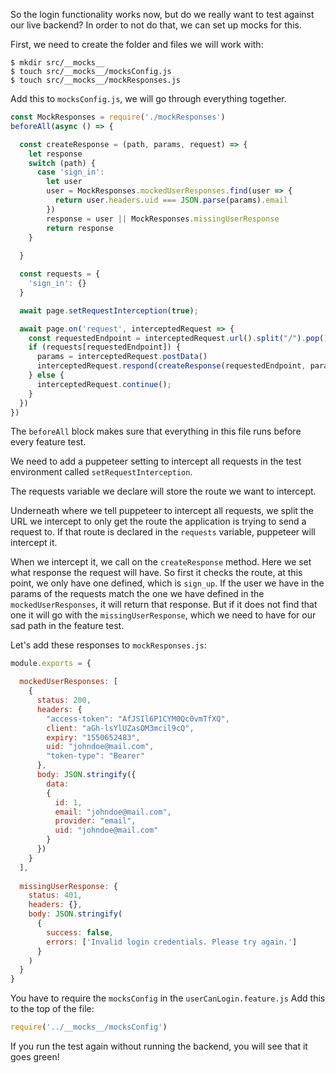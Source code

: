 So the login functionality works now, but do we really want to test against our live backend? In order to not do that, we can set up mocks for this.

First, we need to create the folder and files we will work with:

```shell
$ mkdir src/__mocks__
$ touch src/__mocks__/mocksConfig.js
$ touch src/__mocks__/mockResponses.js

```

Add this to `mocksConfig.js`, we will go through everything together.

```js
const MockResponses = require('./mockResponses')
beforeAll(async () => {

  const createResponse = (path, params, request) => {
    let response
    switch (path) {
      case 'sign_in':
        let user
        user = MockResponses.mockedUserResponses.find(user => {
          return user.headers.uid === JSON.parse(params).email
        })
        response = user || MockResponses.missingUserResponse
        return response
    }
    
  }

  const requests = {
    'sign_in': {}
  }

  await page.setRequestInterception(true);

  await page.on('request', interceptedRequest => {
    const requestedEndpoint = interceptedRequest.url().split("/").pop().split('?')[0];
    if (requests[requestedEndpoint]) {
      params = interceptedRequest.postData()
      interceptedRequest.respond(createResponse(requestedEndpoint, params, interceptedRequest));
    } else {
      interceptedRequest.continue();
    }
  })
})
```

The `beforeAll` block makes sure that everything in this file runs before every feature test. 

We need to add a puppeteer setting to intercept all requests in the test environment called `setRequestInterception`.

The requests variable we declare will store the route we want to intercept.

Underneath where we tell puppeteer to intercept all requests, we split the URL we intercept to only get the route the application is trying to send a request to. If that route is declared in the `requests` variable,  puppeteer will intercept it.

When we intercept it, we call on the `createResponse` method. Here we set what response the request will have. So first it checks the route, at this point, we only have one defined, which is `sign_up`. If the user we have in the params of the requests match the one we have defined in the `mockedUserResponses`, it will return that response. But if it does not find that one it will go with the `missingUserResponse`, which we need to have for our sad path in the feature test.

Let's add these responses to `mockResponses.js`:

```js
module.exports = {

  mockedUserResponses: [
    {
      status: 200,
      headers: {
        "access-token": "AfJSIl6P1CYM0Qc0vmTfXQ",
        client: "aGh-lsYlUZasOM3mcil9cQ",
        expiry: "1550652483",
        uid: "johndoe@mail.com",
        "token-type": "Bearer"
      },
      body: JSON.stringify({
        data:
        {
          id: 1,
          email: "johndoe@mail.com",
          provider: "email",
          uid: "johndoe@mail.com"
        }
      })
    }
  ],
  
  missingUserResponse: {
    status: 401,
    headers: {},
    body: JSON.stringify(
      {
        success: false,
        errors: ['Invalid login credentials. Please try again.']
      }
    )
  }
}
```

You have to require the `mocksConfig` in the `userCanLogin.feature.js` Add this to the top of the file:

```js
require('../__mocks__/mocksConfig')
```

If you run the test again without running the backend, you will see that it goes green!

